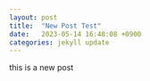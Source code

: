 ```yaml
---
layout: post
title:  "New Post Test"
date:   2023-05-14 16:48:08 +0900
categories: jekyll update
---
```


this is a new post
